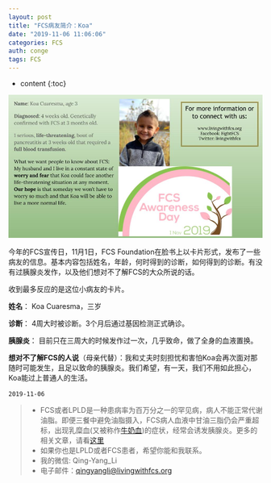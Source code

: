 ```yaml
---
layout: post
title: "FCS病友简介：Koa"
date: "2019-11-06 11:06:06"
categories: FCS
auth: conge
tags: FCS
---
```

* content
{:toc}

![](/assets/images/FCS/118382-7d09e5dbe6b0b567.png)

今年的FCS宣传日，11月1日，FCS Foundation在脸书上以卡片形式，发布了一些病友的信息。基本内容包括姓名，年龄，何时得到的诊断，如何得到的诊断。有没有过胰腺炎发作，以及他们想对不了解FCS的大众所说的话。

收到最多反应的是这位小病友的卡片。




**姓名**： Koa Cuaresma，三岁

**诊断**： 4周大时被诊断。3个月后通过基因检测正式确诊。

**胰腺炎**： 目前只在三周大的时候发作过一次，几乎致命，做了全身的血液置换。

**想对不了解FCS的人说**（母亲代替）：我和丈夫时刻担忧和害怕Koa会再次面对那随时可能发生，且足以致命的胰腺炎。我们希望，有一天，我们不用如此担心，Koa能过上普通人的生活。

```
2019-11-06
```

> * FCS或者LPLD是一种患病率为百万分之一的罕见病，病人不能正常代谢油脂。即便三餐中避免油脂摄入，FCS病人血液中甘油三脂仍会严重超标，出现乳糜血(又被称作[牛奶血](https://conge.github.io/2015/12/12/tian-sheng-niu-nai-xie/))的症状，经常会诱发胰腺炎。更多的相关文章，请看[这里](https://conge.github.io/category/#FCS)
> * 如果你也是LPLD或者FCS患者，希望你能和我联系。
> * 我的微信: Qing-Yang_Li
> * 电子邮件：qingyangli@livingwithfcs.org
